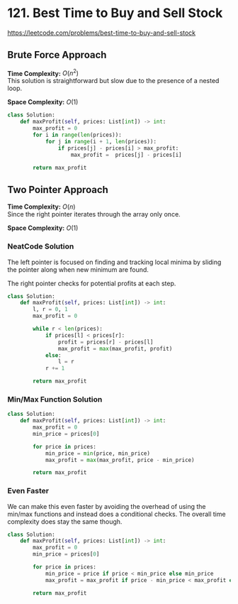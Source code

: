 # 121. Best Time to Buy and Sell Stock

https://leetcode.com/problems/best-time-to-buy-and-sell-stock

## Brute Force Approach

**Time Complexity:** $O(n^2)$  
This solution is straightforward but slow due to the presence of a nested loop.

**Space Complexity:** $O(1)$

```python
class Solution:
    def maxProfit(self, prices: List[int]) -> int:
        max_profit = 0
        for i in range(len(prices)):
            for j in range(i + 1, len(prices)):
                if prices[j] - prices[i] > max_profit:
                    max_profit =  prices[j] - prices[i]

        return max_profit
```

## Two Pointer Approach

**Time Complexity:** $O(n)$  
Since the right pointer iterates through the array only once.

**Space Complexity:** $O(1)$

### NeatCode Solution

The left pointer is focused on finding and tracking local minima by sliding the pointer along when new minimum are found.

The right pointer checks for potential profits at each step.

```python
class Solution:
    def maxProfit(self, prices: List[int]) -> int:
        l, r = 0, 1
        max_profit = 0

        while r < len(prices):
            if prices[l] < prices[r]:
                profit = prices[r] - prices[l]
                max_profit = max(max_profit, profit)
            else:
                l = r
            r += 1

        return max_profit
```

### Min/Max Function Solution

```python
class Solution:
    def maxProfit(self, prices: List[int]) -> int:
        max_profit = 0
        min_price = prices[0]

        for price in prices:
            min_price = min(price, min_price)
            max_profit = max(max_profit, price - min_price)

        return max_profit
```

### Even Faster

We can make this even faster by avoiding the overhead of using the min/max functions and instead does a conditional checks. The overall time complexity does stay the same though.

```python
class Solution:
    def maxProfit(self, prices: List[int]) -> int:
        max_profit = 0
        min_price = prices[0]

        for price in prices:
            min_price = price if price < min_price else min_price
            max_profit = max_profit if price - min_price < max_profit else price - min_price

        return max_profit
```
